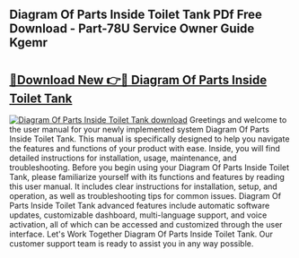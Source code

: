 ## Diagram Of Parts Inside Toilet Tank PDf Free Download - Part-78U Service Owner Guide Kgemr

# <h2><a href="http://dfq432j.blite.top/?on=Diagram+Of+Parts+Inside+Toilet+Tank">🔗Download New 👉🔴 Diagram Of Parts Inside Toilet Tank</a></h2>

[![Diagram Of Parts Inside Toilet Tank download](https://i.imgur.com/lujVjoI.png)](http://dfq432j.blite.top/?on=Diagram+Of+Parts+Inside+Toilet+Tank)
Greetings and welcome to the user manual for your newly implemented system Diagram Of Parts Inside Toilet Tank. This manual is specifically designed to help you navigate the features and functions of your product with ease. Inside, you will find detailed instructions for installation, usage, maintenance, and troubleshooting. Before you begin using your Diagram Of Parts Inside Toilet Tank, please familiarize yourself with its functions and features by reading this user manual. It includes clear instructions for installation, setup, and operation, as well as troubleshooting tips for common issues. Diagram Of Parts Inside Toilet Tank advanced features include automatic software updates, customizable dashboard, multi-language support, and voice activation, all of which can be accessed and customized through the user interface. Let's Work Together Diagram Of Parts Inside Toilet Tank. Our customer support team is ready to assist you in any way possible.
